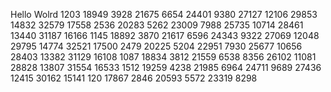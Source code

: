 Hello Wolrd
1203
18949
3928
21675
6654
24401
9380
27127
12106
29853
14832
32579
17558
2536
20283
5262
23009
7988
25735
10714
28461
13440
31187
16166
1145
18892
3870
21617
6596
24343
9322
27069
12048
29795
14774
32521
17500
2479
20225
5204
22951
7930
25677
10656
28403
13382
31129
16108
1087
18834
3812
21559
6538
8356
26102
11081
28828
13807
31554
16533
1512
19259
4238
21985
6964
24711
9689
27436
12415
30162
15141
120
17867
2846
20593
5572
23319
8298
